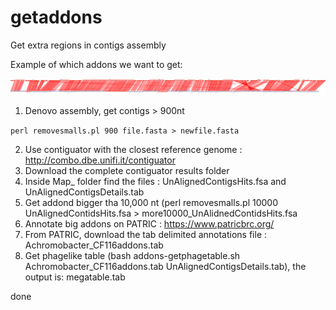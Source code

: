 # getaddons
Get extra regions in contigs assembly

Example of which addons we want to get: 


![Addons example genome!](CP017433.1.pdf_small.png)

1. Denovo assembly, get contigs > 900nt

`perl removesmalls.pl 900 file.fasta > newfile.fasta`

2. Use contiguator with the closest reference genome : http://combo.dbe.unifi.it/contiguator 
3. Download the complete contiguator results folder
4. Inside Map_ folder find the files : UnAlignedContigsHits.fsa and UnAlignedContigsDetails.tab
5. Get addond bigger tha 10,000 nt (perl removesmalls.pl 10000 UnAlignedContidsHits.fsa > more10000_UnAlidnedContidsHits.fsa
6. Annotate big addons on PATRIC : https://www.patricbrc.org/
7. From PATRIC, download the tab delimited annotations file : Achromobacter_CF116addons.tab
8. Get phagelike table (bash addons-getphagetable.sh Achromobacter_CF116addons.tab UnAlignedContigsDetails.tab), the output is: megatable.tab 

done

